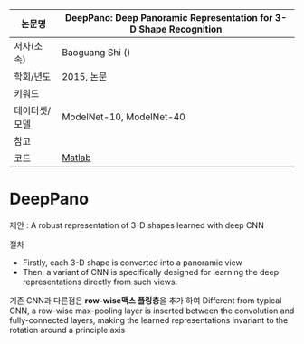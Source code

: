 

|논문명 | DeepPano: Deep Panoramic Representation for 3-D Shape Recognition |
| --- | --- |
| 저자\(소속\) | Baoguang Shi \(\) |
| 학회/년도 | 2015, [논문](http://ieeexplore.ieee.org/document/7273863/) |
| 키워드 |  |
| 데이터셋/모델 | ModelNet-10, ModelNet-40 |
| 참고 |  |
| 코드 |[Matlab](https://github.com/bgshih/deeppano) |

# DeepPano

제안 : A robust representation of 3-D shapes learned with deep CNN

절차 
- Firstly, each 3-D shape is converted into a panoramic view
- Then, a variant of CNN is specifically designed for learning the deep representations directly from such views. 

기존 CNN과 다른점은 **row-wise맥스 풀링층**을 추가 하여 Different from typical CNN, a row-wise max-pooling layer is inserted between the convolution and fully-connected layers, making the learned representations invariant to the rotation around a principle axis

## 
<!--stackedit_data:
eyJoaXN0b3J5IjpbMTU4NDA0MjI4N119
-->